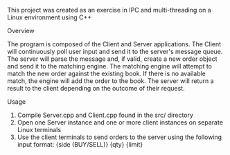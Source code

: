 This project was created as an exercise in IPC and multi-threading on a Linux environment using C++

Overview

The program is composed of the Client and Server applications. The Client will continuously poll user input and send it to the server's message queue. 
The server will parse the message and, if valid, create a new order object and send it to the matching engine. The matching engine will attempt to
match the new order against the existing book. If there is no available match, the engine will add the order to the book. The server will return a result to
the client depending on the outcome of their request.

Usage

1. Compile Server.cpp and Client.cpp found in the src/ directory
2. Open one Server instance and one or more client instances on separate Linux terminals
3. Use the client terminals to send orders to the server using the following input format: {side (BUY/SELL)} {qty} {limit}
